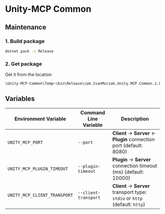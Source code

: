 
# Unity-MCP Common

## Maintenance

### 1. Build package

```bash
dotnet pack -c Release
```

### 2. Get package

Get it from the location

```txt
\Unity-MCP-Common\Temp~\bin\Release\com.IvanMurzak.Unity.MCP.Common.1.0.5.nupkg
```

## Variables

| Environment Variable        | Command Line Variable | Description                                                                 |
|-----------------------------|-----------------------|-----------------------------------------------------------------------------|
| `UNITY_MCP_PORT`            | `--port`              | **Client** -> **Server** <- **Plugin** connection port (default: 8080)      |
| `UNITY_MCP_PLUGIN_TIMEOUT`  | `--plugin-timeout`    | **Plugin** -> **Server** connection timeout (ms) (default: 10000)           |
| `UNITY_MCP_CLIENT_TRANSPORT`| `--client-transport`  | **Client** -> **Server** transport type: `stdio` or `http` (default: `http`) |

